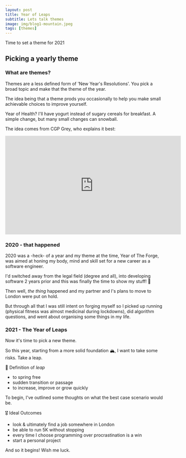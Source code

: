 ```yaml
---
layout: post
title: Year of Leaps
subtitle: Lets talk themes
image: img/blog1-mountain.jpeg
tags: [themes]
---
```


Time to set a theme for 2021

## Picking a yearly theme

### What are themes?

Themes are a less defined form of 'New Year's Resolutions'. You pick a broad topic and make that the theme of the year.

The idea being that a theme prods you occasionally to help you make small achievable choices to improve yourself.

Year of Health? I'll have yogurt instead of sugary cereals for breakfast. A simple change, but many small changes can snowball.

The idea comes from CGP Grey, who explains it best:

<iframe width="560" height="315" src="https://www.youtube-nocookie.com/embed/NVGuFdX5guE" frameborder="0" allow="accelerometer; autoplay; clipboard-write; encrypted-media; gyroscope; picture-in-picture" allowfullscreen></iframe>

### 2020 - that happened

2020 was a -heck- of a year and my theme at the time, Year of The Forge, was aimed at honing my body, mind and skill set for a new career as a software engineer.

I'd switched away from the legal field (degree and all), into developing software 2 years prior and this was finally the time to show my stuff! 🎉

Then well, _the thing_ happened and my partner and I's plans to move to London were put on hold.

But through all that I was still intent on forging myself so I picked up running (physical fitness was almost medicinal during lockdowns), did algorithm questions, and went about organising some things in my life.

### 2021 - The Year of Leaps

Now it's time to pick a new theme.

So this year, starting from a more solid foundation 🏔, I want to take some risks. Take a leap.

📝 Definition of _leap_

- to spring free
- sudden transition or passage
- to increase, improve or grow quickly

To begin, I've outlined some thoughts on what the best case scenario would be.

🎖 Ideal Outcomes

- look & ultimately find a job somewhere in London
- be able to run 5K without stopping
- every time I choose programming over procrastination is a win
- start a personal project

And so it begins! Wish me luck.
